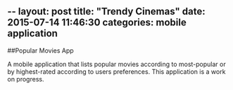 --
layout: post
title:  "Trendy Cinemas"
date:   2015-07-14 11:46:30
categories: mobile application
---
##Popular Movies App

A mobile application that lists popular movies according to most-popular or by highest-rated according to users preferences. This application is a work on progress.